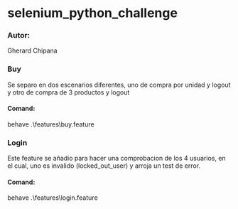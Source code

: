 # selenium_python_challenge
### Autor:
Gherard Chipana

### Buy
Se separo en dos escenarios diferentes, uno de compra por unidad y logout y otro de compra de 3 productos y logout
#### Comand: 
behave .\features\buy.feature

### Login
Este feature se añadio para hacer una comprobacion de los 4 usuarios, en el cual, uno es invalido (locked_out_user) y arroja un test de error.
#### Comand: 
behave .\features\login.feature